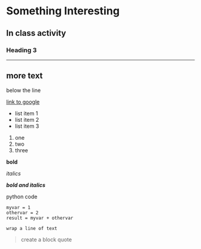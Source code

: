 # Something Interesting
## In class activity
### Heading 3
---
more text
---
below the line


[link to google](www.google.com)




- list item 1
- list item 2
- list item 3

1. one
2. two 
3. three

**bold**

*italics*

***bold and italics***

python code
```
myvar = 1
othervar = 2
result = myvar + othervar
```

`wrap a line of text`

> create a  block quote




